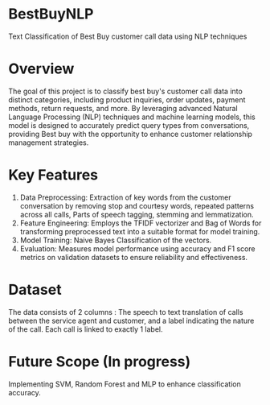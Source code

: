 # BestBuyNLP
Text Classification of Best Buy customer call data using NLP techniques

# Overview
The goal of this project is  to classify best buy's customer call data into distinct categories, including product inquiries, order updates, payment methods, return requests, and more. By leveraging advanced Natural Language Processing (NLP) techniques and machine learning models, this model is designed to accurately predict query types from conversations, providing Best buy with the opportunity to enhance customer relationship management strategies.

# Key Features
1. Data Preprocessing: Extraction of key words from the customer conversation by removing stop and courtesy words, repeated patterns across all calls, Parts of speech tagging, stemming and lemmatization.
2. Feature Engineering: Employs the TFIDF vectorizer and Bag of Words for transforming preprocessed text into a suitable format for model training.
3. Model Training: Naive Bayes Classification of the vectors.
4. Evaluation: Measures model performance using accuracy and F1 score metrics on validation datasets to ensure reliability and effectiveness.

# Dataset
The data consists of 2 columns : The speech to text translation of calls between the service agent and customer, and a label indicating the nature of the call. Each call is linked to exactly 1 label.

# Future Scope (In progress)
Implementing SVM, Random Forest and MLP to enhance classification accuracy.

